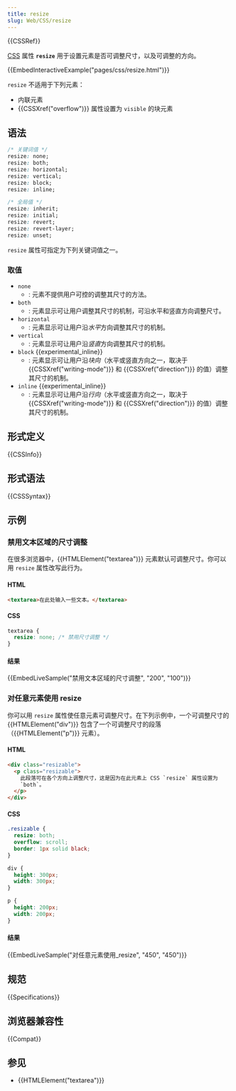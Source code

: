 ```yaml
---
title: resize
slug: Web/CSS/resize
---
```


{{CSSRef}}

[CSS](/zh-CN/docs/Web/CSS) 属性 **`resize`** 用于设置元素是否可调整尺寸，以及可调整的方向。

{{EmbedInteractiveExample("pages/css/resize.html")}}

`resize` 不适用于下列元素：

- 内联元素
- {{CSSXref("overflow")}} 属性设置为 `visible` 的块元素

## 语法

```css
/* 关键词值 */
resize: none;
resize: both;
resize: horizontal;
resize: vertical;
resize: block;
resize: inline;

/* 全局值 */
resize: inherit;
resize: initial;
resize: revert;
resize: revert-layer;
resize: unset;
```

`resize` 属性可指定为下列关键词值之一。

### 取值

- `none`
  - : 元素不提供用户可控的调整其尺寸的方法。
- `both`
  - : 元素显示可让用户调整其尺寸的机制，可沿水平和竖直方向调整尺寸。
- `horizontal`
  - : 元素显示可让用户沿*水平*方向调整其尺寸的机制。
- `vertical`
  - : 元素显示可让用户沿*竖直*方向调整其尺寸的机制。
- `block` {{experimental_inline}}
  - : 元素显示可让用户沿*块向*（水平或竖直方向之一，取决于 {{CSSXref("writing-mode")}} 和 {{CSSXref("direction")}} 的值）调整其尺寸的机制。
- `inline` {{experimental_inline}}
  - : 元素显示可让用户沿*行向*（水平或竖直方向之一，取决于 {{CSSXref("writing-mode")}} 和 {{CSSXref("direction")}} 的值）调整其尺寸的机制。

## 形式定义

{{CSSInfo}}

## 形式语法

{{CSSSyntax}}

## 示例

### 禁用文本区域的尺寸调整

在很多浏览器中，{{HTMLElement("textarea")}} 元素默认可调整尺寸。你可以用 `resize` 属性改写此行为。

#### HTML

```html
<textarea>在此处输入一些文本。</textarea>
```

#### CSS

```css
textarea {
  resize: none; /* 禁用尺寸调整 */
}
```

#### 结果

{{EmbedLiveSample("禁用文本区域的尺寸调整", "200", "100")}}

### 对任意元素使用 resize

你可以用 `resize` 属性使任意元素可调整尺寸。在下列示例中，一个可调整尺寸的 {{HTMLElement("div")}} 包含了一个可调整尺寸的段落（{{HTMLElement("p")}} 元素）。

#### HTML

```html
<div class="resizable">
  <p class="resizable">
    此段落可在各个方向上调整尺寸，这是因为在此元素上 CSS `resize` 属性设置为
    `both`。
  </p>
</div>
```

#### CSS

```css
.resizable {
  resize: both;
  overflow: scroll;
  border: 1px solid black;
}

div {
  height: 300px;
  width: 300px;
}

p {
  height: 200px;
  width: 200px;
}
```

#### 结果

{{EmbedLiveSample("对任意元素使用_resize", "450", "450")}}

## 规范

{{Specifications}}

## 浏览器兼容性

{{Compat}}

## 参见

- {{HTMLElement("textarea")}}
